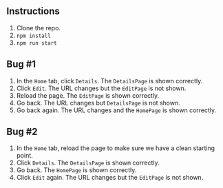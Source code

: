 ## Instructions

1. Clone the repo.
2. `npm install`
3. `npm run start`

## Bug #1

1. In the `Home` tab, click `Details`. The `DetailsPage` is shown correctly.
2. Click `Edit`. The URL changes but the `EditPage` is not shown.
3. Reload the page. The `EditPage` is shown correctly.
4. Go back. The URL changes but `DetailsPage` is not shown.
5. Go back again. The URL changes and the `HomePage` is shown correctly.

## Bug #2

1. In the `Home` tab, reload the page to make sure we have a clean starting point.
2. Click `Details`. The `DetailsPage` is shown correctly.
3. Go back. The `HomePage` is shown correctly.
4. Click `Edit` again. The URL changes but the `EditPage` is not shown.
